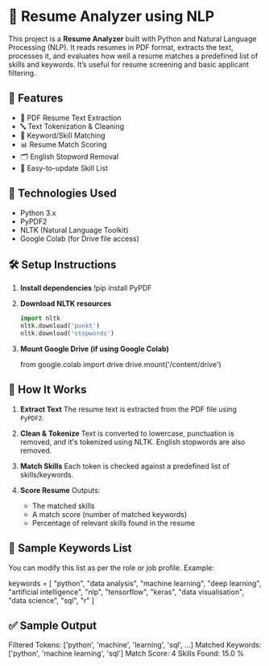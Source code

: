 # 📄 Resume Analyzer using NLP

This project is a **Resume Analyzer** built with Python and Natural Language Processing (NLP). It reads resumes in PDF format, extracts the text, processes it, and evaluates how well a resume matches a predefined list of skills and keywords. It’s useful for resume screening and basic applicant filtering.

## 🚀 Features

- 📄 PDF Resume Text Extraction  
- 🔤 Text Tokenization & Cleaning  
- 🧠 Keyword/Skill Matching  
- 📊 Resume Match Scoring  
- 🗂️ English Stopword Removal  
- 🧾 Easy-to-update Skill List  

## 🧰 Technologies Used

- Python 3.x  
- PyPDF2  
- NLTK (Natural Language Toolkit)  
- Google Colab (for Drive file access)  

## 🛠️ Setup Instructions

1. **Install dependencies**
   !pip install PyPDF

2. **Download NLTK resources**

   ```python
   import nltk
   nltk.download('punkt')
   nltk.download('stopwords')
   ```

3. **Mount Google Drive (if using Google Colab)**

   from google.colab import drive
   drive.mount('/content/drive')

## 🧪 How It Works

1. **Extract Text**
   The resume text is extracted from the PDF file using `PyPDF2`.

2. **Clean & Tokenize**
   Text is converted to lowercase, punctuation is removed, and it's tokenized using NLTK. English stopwords are also removed.

3. **Match Skills**
   Each token is checked against a predefined list of skills/keywords.

4. **Score Resume**
   Outputs:

   * The matched skills
   * A match score (number of matched keywords)
   * Percentage of relevant skills found in the resume

## 🧠 Sample Keywords List

You can modify this list as per the role or job profile. Example:

keywords = [
  "python", "data analysis", "machine learning", "deep learning",
  "artificial intelligence", "nlp", "tensorflow", "keras",
  "data visualisation", "data science", "sql", "r"
]

## ✅ Sample Output

Filtered Tokens: ['python', 'machine', 'learning', 'sql', ...]
Matched Keywords: ['python', 'machine learning', 'sql']
Match Score: 4
Skills Found: 15.0 %


